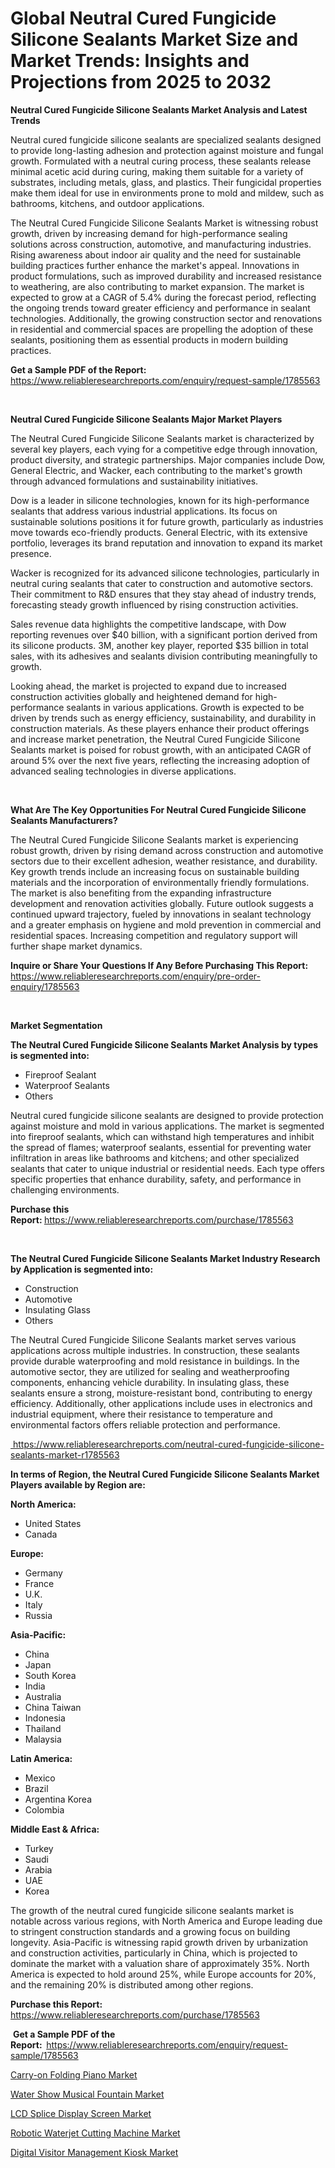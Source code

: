 <p><h1>Global Neutral Cured Fungicide Silicone Sealants Market Size and Market Trends: Insights and Projections from 2025 to 2032</h1></p><p><strong>Neutral Cured Fungicide Silicone Sealants Market Analysis and Latest Trends</strong></p>
<p><p>Neutral cured fungicide silicone sealants are specialized sealants designed to provide long-lasting adhesion and protection against moisture and fungal growth. Formulated with a neutral curing process, these sealants release minimal acetic acid during curing, making them suitable for a variety of substrates, including metals, glass, and plastics. Their fungicidal properties make them ideal for use in environments prone to mold and mildew, such as bathrooms, kitchens, and outdoor applications.</p><p>The Neutral Cured Fungicide Silicone Sealants Market is witnessing robust growth, driven by increasing demand for high-performance sealing solutions across construction, automotive, and manufacturing industries. Rising awareness about indoor air quality and the need for sustainable building practices further enhance the market's appeal. Innovations in product formulations, such as improved durability and increased resistance to weathering, are also contributing to market expansion. The market is expected to grow at a CAGR of 5.4% during the forecast period, reflecting the ongoing trends toward greater efficiency and performance in sealant technologies. Additionally, the growing construction sector and renovations in residential and commercial spaces are propelling the adoption of these sealants, positioning them as essential products in modern building practices.</p></p>
<p><strong>Get a Sample PDF of the Report:&nbsp;</strong> <a href="https://www.reliableresearchreports.com/enquiry/request-sample/1785563?utm_campaign=7&utm_medium=2&utm_source=Github&utm_content=ia&utm_term=25032025&utm_id=neutral-cured-fungicide-silicone-sealants">https://www.reliableresearchreports.com/enquiry/request-sample/1785563</a></p>
<p>&nbsp;</p>
<p><strong>Neutral Cured Fungicide Silicone Sealants Major Market Players</strong></p>
<p><p>The Neutral Cured Fungicide Silicone Sealants market is characterized by several key players, each vying for a competitive edge through innovation, product diversity, and strategic partnerships. Major companies include Dow, General Electric, and Wacker, each contributing to the market's growth through advanced formulations and sustainability initiatives.</p><p>Dow is a leader in silicone technologies, known for its high-performance sealants that address various industrial applications. Its focus on sustainable solutions positions it for future growth, particularly as industries move towards eco-friendly products. General Electric, with its extensive portfolio, leverages its brand reputation and innovation to expand its market presence. </p><p>Wacker is recognized for its advanced silicone technologies, particularly in neutral curing sealants that cater to construction and automotive sectors. Their commitment to R&D ensures that they stay ahead of industry trends, forecasting steady growth influenced by rising construction activities.</p><p>Sales revenue data highlights the competitive landscape, with Dow reporting revenues over $40 billion, with a significant portion derived from its silicone products. 3M, another key player, reported $35 billion in total sales, with its adhesives and sealants division contributing meaningfully to growth.</p><p>Looking ahead, the market is projected to expand due to increased construction activities globally and heightened demand for high-performance sealants in various applications. Growth is expected to be driven by trends such as energy efficiency, sustainability, and durability in construction materials. As these players enhance their product offerings and increase market penetration, the Neutral Cured Fungicide Silicone Sealants market is poised for robust growth, with an anticipated CAGR of around 5% over the next five years, reflecting the increasing adoption of advanced sealing technologies in diverse applications.</p></p>
<p>&nbsp;</p>
<p><strong>What Are The Key Opportunities For Neutral Cured Fungicide Silicone Sealants Manufacturers?</strong></p>
<p><p>The Neutral Cured Fungicide Silicone Sealants market is experiencing robust growth, driven by rising demand across construction and automotive sectors due to their excellent adhesion, weather resistance, and durability. Key growth trends include an increasing focus on sustainable building materials and the incorporation of environmentally friendly formulations. The market is also benefiting from the expanding infrastructure development and renovation activities globally. Future outlook suggests a continued upward trajectory, fueled by innovations in sealant technology and a greater emphasis on hygiene and mold prevention in commercial and residential spaces. Increasing competition and regulatory support will further shape market dynamics.</p></p>
<p><strong>Inquire or Share Your Questions If Any Before Purchasing This Report:</strong> <a href="https://www.reliableresearchreports.com/enquiry/pre-order-enquiry/1785563?utm_campaign=7&utm_medium=2&utm_source=Github&utm_content=ia&utm_term=25032025&utm_id=neutral-cured-fungicide-silicone-sealants">https://www.reliableresearchreports.com/enquiry/pre-order-enquiry/1785563</a></p>
<p>&nbsp;</p>
<p><strong>Market Segmentation</strong></p>
<p><strong>The Neutral Cured Fungicide Silicone Sealants Market Analysis by types is segmented into:</strong></p>
<p><ul><li>Fireproof Sealant</li><li>Waterproof Sealants</li><li>Others</li></ul></p>
<p><p>Neutral cured fungicide silicone sealants are designed to provide protection against moisture and mold in various applications. The market is segmented into fireproof sealants, which can withstand high temperatures and inhibit the spread of flames; waterproof sealants, essential for preventing water infiltration in areas like bathrooms and kitchens; and other specialized sealants that cater to unique industrial or residential needs. Each type offers specific properties that enhance durability, safety, and performance in challenging environments.</p></p>
<p><strong>Purchase this Report:&nbsp;</strong><a href="https://www.reliableresearchreports.com/purchase/1785563?utm_campaign=7&utm_medium=2&utm_source=Github&utm_content=ia&utm_term=25032025&utm_id=neutral-cured-fungicide-silicone-sealants">https://www.reliableresearchreports.com/purchase/1785563</a></p>
<p>&nbsp;</p>
<p><strong>The Neutral Cured Fungicide Silicone Sealants Market Industry Research by Application is segmented into:</strong></p>
<p><ul><li>Construction</li><li>Automotive</li><li>Insulating Glass</li><li>Others</li></ul></p>
<p><p>The Neutral Cured Fungicide Silicone Sealants market serves various applications across multiple industries. In construction, these sealants provide durable waterproofing and mold resistance in buildings. In the automotive sector, they are utilized for sealing and weatherproofing components, enhancing vehicle durability. In insulating glass, these sealants ensure a strong, moisture-resistant bond, contributing to energy efficiency. Additionally, other applications include uses in electronics and industrial equipment, where their resistance to temperature and environmental factors offers reliable protection and performance.</p></p>
<p><a href="https://www.reliableresearchreports.com/neutral-cured-fungicide-silicone-sealants-market-r1785563?utm_campaign=7&utm_medium=2&utm_source=Github&utm_content=ia&utm_term=25032025&utm_id=neutral-cured-fungicide-silicone-sealants">&nbsp;https://www.reliableresearchreports.com/neutral-cured-fungicide-silicone-sealants-market-r1785563</a></p>
<p><strong>In terms of Region, the Neutral Cured Fungicide Silicone Sealants Market Players available by Region are:</strong></p>
<p>
    <p> <strong> North America: </strong>
        <ul>
            <li>United States</li>
            <li>Canada</li>
        </ul>
        </p> 
    <p> <strong> Europe: </strong>
        <ul>
            <li>Germany</li>
            <li>France</li>
            <li>U.K.</li>
            <li>Italy</li>
            <li>Russia</li>
        </ul>
        </p> 
    <p> <strong> Asia-Pacific: </strong>
        <ul>
            <li>China</li>
            <li>Japan</li>
            <li>South Korea</li>
            <li>India</li>
            <li>Australia</li>
            <li>China Taiwan</li>
            <li>Indonesia</li>
            <li>Thailand</li>
            <li>Malaysia</li>
        </ul>
        </p> 
    <p> <strong> Latin America: </strong>
        <ul>
            <li>Mexico</li>
            <li>Brazil</li>
            <li>Argentina Korea</li>
            <li>Colombia</li>
        </ul>
        </p> 
    <p> <strong> Middle East & Africa: </strong>
        <ul>
            <li>Turkey</li>
            <li>Saudi</li>
            <li>Arabia</li>
            <li>UAE</li>
            <li>Korea</li>
        </ul>
    </p>
    </p>
<p><p>The growth of the neutral cured fungicide silicone sealants market is notable across various regions, with North America and Europe leading due to stringent construction standards and a growing focus on building longevity. Asia-Pacific is witnessing rapid growth driven by urbanization and construction activities, particularly in China, which is projected to dominate the market with a valuation share of approximately 35%. North America is expected to hold around 25%, while Europe accounts for 20%, and the remaining 20% is distributed among other regions.</p></p>
<p><strong>Purchase this Report: </strong><a href="https://www.reliableresearchreports.com/purchase/1785563?utm_campaign=7&utm_medium=2&utm_source=Github&utm_content=ia&utm_term=25032025&utm_id=neutral-cured-fungicide-silicone-sealants">https://www.reliableresearchreports.com/purchase/1785563</a></p>
<p>&nbsp;<strong>Get a Sample PDF of the Report:&nbsp;&nbsp;</strong><a href="https://www.reliableresearchreports.com/enquiry/request-sample/1785563?utm_campaign=7&utm_medium=2&utm_source=Github&utm_content=ia&utm_term=25032025&utm_id=neutral-cured-fungicide-silicone-sealants">https://www.reliableresearchreports.com/enquiry/request-sample/1785563</a></p>
<p><strong></strong></p>
<p><p><a href="https://github.com/ozolsgasko02/Market-Research-Report-List-1/blob/main/carry-on-folding-piano-market.md?utm_campaign=7&utm_medium=2&utm_source=Github&utm_content=ia&utm_term=25032025&utm_id=neutral-cured-fungicide-silicone-sealants">Carry-on Folding Piano Market</a></p><p><a href="https://github.com/puhakhommabh/Market-Research-Report-List-1/blob/main/water-show-musical-fountain-market.md?utm_campaign=7&utm_medium=2&utm_source=Github&utm_content=ia&utm_term=25032025&utm_id=neutral-cured-fungicide-silicone-sealants">Water Show Musical Fountain Market</a></p><p><a href="https://github.com/joubehobock75/Market-Research-Report-List-1/blob/main/lcd-splice-display-screen-market.md?utm_campaign=7&utm_medium=2&utm_source=Github&utm_content=ia&utm_term=25032025&utm_id=neutral-cured-fungicide-silicone-sealants">LCD Splice Display Screen Market</a></p><p><a href="https://github.com/gasiorgary79/Market-Research-Report-List-1/blob/main/robotic-waterjet-cutting-machine-market.md?utm_campaign=7&utm_medium=2&utm_source=Github&utm_content=ia&utm_term=25032025&utm_id=neutral-cured-fungicide-silicone-sealants">Robotic Waterjet Cutting Machine Market</a></p><p><a href="https://github.com/supashcriana/Market-Research-Report-List-1/blob/main/digital-visitor-management-kiosk-market.md?utm_campaign=7&utm_medium=2&utm_source=Github&utm_content=ia&utm_term=25032025&utm_id=neutral-cured-fungicide-silicone-sealants">Digital Visitor Management Kiosk Market</a></p></p>